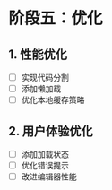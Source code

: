 # 阶段五：优化

## 1. 性能优化
- [ ] 实现代码分割
- [ ] 添加懒加载
- [ ] 优化本地缓存策略

## 2. 用户体验优化
- [ ] 添加加载状态
- [ ] 优化错误提示
- [ ] 改进编辑器性能